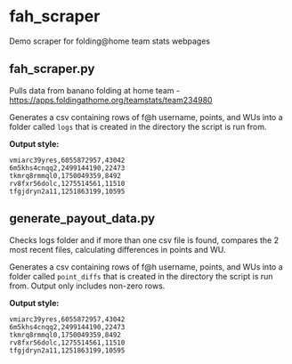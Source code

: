 # fah_scraper
Demo scraper for folding@home team stats webpages

## fah_scraper.py
Pulls data from banano folding at home team - https://apps.foldingathome.org/teamstats/team234980

Generates a csv containing rows of f@h username, points, and WUs into a folder called `logs` that is created in the directory the script is run from.

**Output style:**
```ID,Credit,WUs
vmiarc39yres,6055872957,43042
6m5khs4cnqq2,2499144190,22473
tkmrq8rmmql0,1750049359,8492
rv8fxr56dolc,1275514561,11510
tfgjdryn2a11,1251863199,10595
```

## generate_payout_data.py
Checks logs folder and if more than one csv file is found, compares the 2 most recent files, calculating differences in points and WU.

Generates a csv containing rows of f@h username, points, and WUs into a folder called `point_diffs` that is created in the directory the script is run from.
Output only includes non-zero rows.

**Output style:**
```ID,Credit,WUs
vmiarc39yres,6055872957,43042
6m5khs4cnqq2,2499144190,22473
tkmrq8rmmql0,1750049359,8492
rv8fxr56dolc,1275514561,11510
tfgjdryn2a11,1251863199,10595


